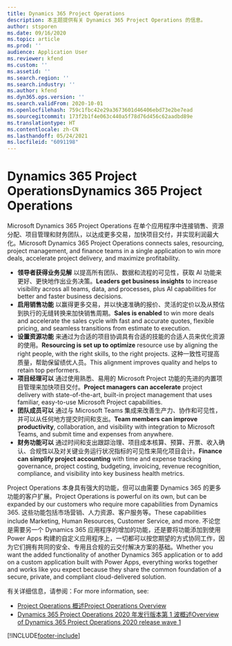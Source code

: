 ```yaml
---
title: Dynamics 365 Project Operations
description: 本主题提供有关 Dynamics 365 Project Operations 的信息。
author: stsporen
ms.date: 09/16/2020
ms.topic: article
ms.prod: ''
audience: Application User
ms.reviewer: kfend
ms.custom: ''
ms.assetid: ''
ms.search.region: ''
ms.search.industry: ''
ms.author: kfend
ms.dyn365.ops.version: ''
ms.search.validFrom: 2020-10-01
ms.openlocfilehash: 759c1fbc42e29a3673601d46406ebd73e2be7ead
ms.sourcegitcommit: 173f2b1f4e063c440a5f78d76d456c62aadbd89e
ms.translationtype: HT
ms.contentlocale: zh-CN
ms.lasthandoff: 05/24/2021
ms.locfileid: "6091198"
---
```

# <a name="dynamics-365-project-operations"></a><span data-ttu-id="b1000-103">Dynamics 365 Project Operations</span><span class="sxs-lookup"><span data-stu-id="b1000-103">Dynamics 365 Project Operations</span></span>

<span data-ttu-id="b1000-104">Microsoft Dynamics 365 Project Operations 在单个应用程序中连接销售、资源分配、项目管理和财务团队，以达成更多交易，加快项目交付，并实现利润最大化。</span><span class="sxs-lookup"><span data-stu-id="b1000-104">Microsoft Dynamics 365 Project Operations connects sales, resourcing, project management, and finance teams in a single application to win more deals, accelerate project delivery, and maximize profitability.</span></span>

-   <span data-ttu-id="b1000-105">**领导者获得业务见解** 以提高所有团队、数据和流程的可见性，获取 AI 功能来更好、更快地作出业务决策。</span><span class="sxs-lookup"><span data-stu-id="b1000-105">**Leaders get business insights** to increase visibility across all teams, data, and processes, plus AI capabilities for better and faster business decisions.</span></span>
-   <span data-ttu-id="b1000-106">**启用销售功能** 以赢得更多交易，并以快速准确的报价、灵活的定价以及从预估到执行的无缝转换来加快销售周期。</span><span class="sxs-lookup"><span data-stu-id="b1000-106">**Sales is enabled** to win more deals and accelerate the sales cycle with fast and accurate quotes, flexible pricing, and seamless transitions from estimate to execution.</span></span>
-   <span data-ttu-id="b1000-107">**设置资源功能** 来通过为合适的项目协调具有合适的技能的合适人员来优化资源的使用。</span><span class="sxs-lookup"><span data-stu-id="b1000-107">**Resourcing is set up to optimize** resource use by aligning the right people, with the right skills, to the right projects.</span></span> <span data-ttu-id="b1000-108">这种一致性可提高质量，帮助保留绩优人员。</span><span class="sxs-lookup"><span data-stu-id="b1000-108">This alignment improves quality and helps to retain top performers.</span></span>
-   <span data-ttu-id="b1000-109">**项目经理可以** 通过使用熟悉、易用的 Microsoft Project 功能的先进的内置项目管理来加快项目交付。</span><span class="sxs-lookup"><span data-stu-id="b1000-109">**Project managers can accelerate** project delivery with state-of-the-art, built-in project management that uses familiar, easy-to-use Microsoft Project capabilities.</span></span>
-   <span data-ttu-id="b1000-110">**团队成员可以** 通过与 Microsoft Teams 集成来改善生产力、协作和可见性，并可以从任何地方提交时间和支出。</span><span class="sxs-lookup"><span data-stu-id="b1000-110">**Team members can improve productivity**, collaboration, and visibility with integration to Microsoft Teams, and submit time and expenses from anywhere.</span></span>
-   <span data-ttu-id="b1000-111">**财务功能可以** 通过时间和支出跟踪治理、项目成本核算、预算、开票、收入确认、合规性以及对关键业务运行状况指标的可见性来简化项目会计。</span><span class="sxs-lookup"><span data-stu-id="b1000-111">**Finance can simplify project accounting** with time and expense tracking governance, project costing, budgeting, invoicing, revenue recognition, compliance, and visibility into key business health metrics.</span></span>

<span data-ttu-id="b1000-112">Project Operations 本身具有强大的功能，但可以由需要 Dynamics 365 的更多功能的客户扩展。</span><span class="sxs-lookup"><span data-stu-id="b1000-112">Project Operations is powerful on its own, but can be expanded by our customers who require more capabilities from Dynamics 365.</span></span> <span data-ttu-id="b1000-113">这些功能包括市场营销、人力资源、客户服务等。</span><span class="sxs-lookup"><span data-stu-id="b1000-113">These capabilities include Marketing, Human Resources, Customer Service, and more.</span></span> <span data-ttu-id="b1000-114">不论您是需要另一个 Dynamics 365 应用程序的增加的功能，还是要将功能添加到使用 Power Apps 构建的自定义应用程序上，一切都可以按您期望的方式协同工作，因为它们拥有共同的安全、专用且合规的云交付解决方案的基础。</span><span class="sxs-lookup"><span data-stu-id="b1000-114">Whether you want the added functionality of another Dynamics 365 application or to add on a custom application built with Power Apps, everything works together and works like you expect because they share the common foundation of a secure, private, and compliant cloud-delivered solution.</span></span>

<span data-ttu-id="b1000-115">有关详细信息，请参阅：</span><span class="sxs-lookup"><span data-stu-id="b1000-115">For more information, see:</span></span>

- [<span data-ttu-id="b1000-116">Project Operations 概述</span><span class="sxs-lookup"><span data-stu-id="b1000-116">Project Operations Overview</span></span>](https://dynamics.microsoft.com/en-us/project-operations/overview/)
- [<span data-ttu-id="b1000-117">Dynamics 365 Project Operations 2020 年发行版本第 1 波概述</span><span class="sxs-lookup"><span data-stu-id="b1000-117">Overview of Dynamics 365 Project Operations 2020 release wave 1</span></span>](/dynamics365-release-plan/2020wave1/dynamics365-project-operations/)



[!INCLUDE[footer-include](includes/footer-banner.md)]
